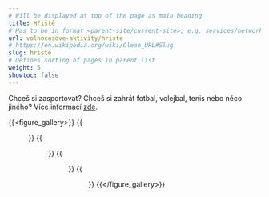 ```yaml
---
# Will be displayed at top of the page as main heading
title: Hřiště
# Has to be in format <parent-site/current-site>, e.g. services/network (notice missing slash at the beginning)
url: volnocasove-aktivity/hriste
# https://en.wikipedia.org/wiki/Clean_URL#Slug
slug: hriste
# Defines sorting of pages in parent list
weight: 5
showtoc: false
---
```


Chceš si zasportovat?
Chceš si zahrát fotbal, volejbal, tenis nebo něco jiného?
Více informací [zde](https://www.suz.cvut.cz/cz/komercni-sluzby/pronajem-sportovist).

{{<figure_gallery>}}
    {{<figure src="pg_01.jpg" alt="Playgrounds 01">}}
    {{<figure src="pg_02.jpg" alt="Playgrounds 02">}}
    {{<figure src="pg_03.jpg" alt="Playgrounds 03">}}
    {{<figure src="pg_04.jpg" alt="Playgrounds 04">}}
{{</figure_gallery>}}